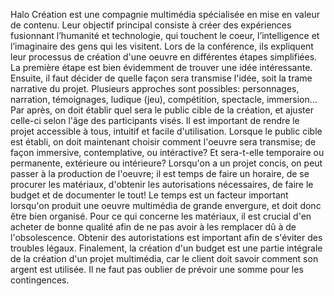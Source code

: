 Halo Création est une compagnie multimédia spécialisée en mise en valeur de contenu. Leur objectif principal consiste à créer des expériences fusionnant l’humanité et technologie, qui touchent le coeur, l’intelligence et l’imaginaire des gens qui les visitent. Lors de la conférence, ils expliquent leur processus de création d'une oeuvre en différentes étapes simplifiées. La première étape est bien évidemment de trouver une idée intéressante. Ensuite, il faut décider de quelle façon sera transmise l'idée, soit la trame narrative du projet. Plusieurs approches sont possibles: personnages, narration, témoignages, ludique (jeu), compétition, spectacle, immersion... Par après, on doit établir quel sera le public cible de la création, et ajuster celle-ci selon l'âge des participants visés. Il est important de rendre le projet accessible à tous, intuitif et facile d'utilisation. Lorsque le public cible est établi, on doit maintenant choisir comment l'oeuvre sera transmise; de façon immersive, contemplative, ou intéractive? Et sera-t-elle temporaire ou permanente, extérieure ou intérieure? Lorsqu'on a un projet concis, on peut passer à la production de l'oeuvre; il est temps de faire un horaire, de se procurer les matériaux, d'obtenir les autorisations nécessaires, de faire le budget et de documenter le tout! Le temps est un facteur important lorsqu'on produit une oeuvre multimédia de grande envergure, et doit donc être bien organisé. Pour ce qui concerne les matériaux, il est crucial d'en acheter de bonne qualité afin de ne pas avoir à les remplacer dû à de l'obsolescence. Obtenir des autoristations est important afin de s'éviter des troubles légaux. Finalement, la création d'un budget est une partie intégrale de la création d'un projet multimédia, car le client doit savoir comment son argent est utilisée. Il ne faut pas oublier de prévoir une somme pour les contingences.

